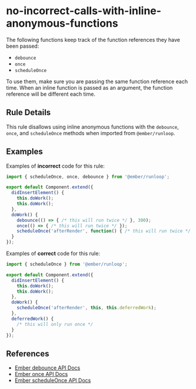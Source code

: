 # no-incorrect-calls-with-inline-anonymous-functions

The following functions keep track of the function references they have been passed:
 - `debounce`
 - `once`
 - `scheduleOnce`

To use them, make sure you are passing the same function reference each time. When an inline function is passed as an argument, the function reference will be different each time.

## Rule Details

This rule disallows using inline anonymous functions with the `debounce`, `once`, and `scheduleOnce` methods when imported from `@ember/runloop`.

## Examples

Examples of **incorrect** code for this rule:

```js
import { scheduleOnce, once, debounce } from '@ember/runloop';

export default Component.extend({
  didInsertElement() {
    this.doWork();
    this.doWork();
  },
  doWork() {
    debounce(() => { /* this will run twice */ }, 300);
    once(() => { /* this will run twice */ });
    scheduleOnce('afterRender', function() { /* this will run twice */ });
  }
});
```

Examples of **correct** code for this rule:

```js
import { scheduleOnce } from '@ember/runloop';

export default Component.extend({
  didInsertElement() {
    this.doWork();
    this.doWork();
  },
  doWork() {
    scheduleOnce('afterRender', this, this.deferredWork);
  },
  deferredWork() {
    /* this will only run once */
  }
});
```

## References

* [Ember debounce API Docs](https://api.emberjs.com/ember/release/functions/@ember%2Frunloop/debounce)
* [Ember once API Docs](http://api.emberjs.com/ember/release/functions/@ember%2Frunloop/once)
* [Ember scheduleOnce API Docs](https://api.emberjs.com/ember/release/functions/@ember%2Frunloop/scheduleOnce)
